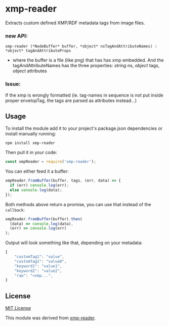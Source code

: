 # xmp-reader  
Extracts custom defined XMP/RDF metadata tags from image files.

### new API: 
```AsciiDoc
xmp-reader (*NodeBuffer* buffer, *object* nsTagAndAttributeNames) : *object* tagAndAttributeProps
```

 - where the buffer is a file (like png) that has has xmp embedded. And the tagAndAttributeNames has the three properties: *string* ns, *object* tags, *object* attributes

### Issue: 
If the xmp is wrongly formatted (ie. tag-names in sequence is not put inside proper envelopTag, 
the tags are parsed as attributes instead...)

## Usage
To install the module add it to your project's package.json dependencies or install manually running:

```
npm install xmp-reader
```

Then pull it in your code:

```javascript
const xmpReader = require('xmp-reader');
```

You can either feed it a buffer:
```javascript
xmpReader.fromBuffer(buffer, tags, (err, data) => {
  if (err) console.log(err);
  else console.log(data);
});
```

Both methods above return a promise, you can use that instead of the ``callback``:
```javascript
xmpReader.fromBuffer(buffer).then(
  (data) => console.log(data),
  (err) => console.log(err)
);
```

Output will look something like that, depending on your metadata:
```javascript
{
	"customTag1": "value",
	"customTag2": "value0",
	"keyword1": "value1",
	"keyword2": "value2",
	"raw": "<xmp...",
}
```

## License
[MIT License](http://en.wikipedia.org/wiki/MIT_License)

This module was derived from [xmp-reader](https://github.com/shkuznetsov/xmp-reader).
